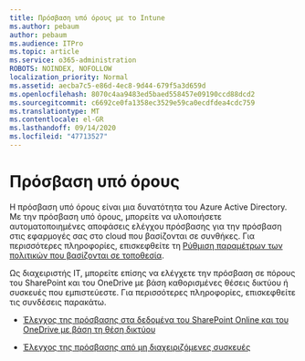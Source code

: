 ```yaml
---
title: Πρόσβαση υπό όρους με το Intune
ms.author: pebaum
author: pebaum
ms.audience: ITPro
ms.topic: article
ms.service: o365-administration
ROBOTS: NOINDEX, NOFOLLOW
localization_priority: Normal
ms.assetid: aecba7c5-e86d-4ec8-9d44-679f5a3d659d
ms.openlocfilehash: 8070c4aa9483ed5baed558457e09190ccd88dcd2
ms.sourcegitcommit: c6692ce0fa1358ec3529e59ca0ecdfdea4cdc759
ms.translationtype: MT
ms.contentlocale: el-GR
ms.lasthandoff: 09/14/2020
ms.locfileid: "47713527"
---
```

# <a name="conditional-access"></a>Πρόσβαση υπό όρους

Η πρόσβαση υπό όρους είναι μια δυνατότητα του Azure Active Directory. Με την πρόσβαση υπό όρους, μπορείτε να υλοποιήσετε αυτοματοποιημένες αποφάσεις ελέγχου πρόσβασης για την πρόσβαση στις εφαρμογές σας στο cloud που βασίζονται σε συνθήκες. Για περισσότερες πληροφορίες, επισκεφθείτε τη [Ρύθμιση παραμέτρων των πολιτικών που βασίζονται σε τοποθεσία](https://docs.microsoft.com/azure/active-directory/conditional-access/overview).

Ως διαχειριστής IT, μπορείτε επίσης να ελέγχετε την πρόσβαση σε πόρους του SharePoint και του OneDrive με βάση καθορισμένες θέσεις δικτύου ή συσκευές που εμπιστεύεστε. Για περισσότερες πληροφορίες, επισκεφθείτε τις συνδέσεις παρακάτω.

- [Έλεγχος της πρόσβασης στα δεδομένα του SharePoint Online και του OneDrive με βάση τη θέση δικτύου](https://docs.microsoft.com/sharepoint/control-access-based-on-network-location)

- [Έλεγχος της πρόσβασης από μη διαχειριζόμενες συσκευές](https://docs.microsoft.com/sharepoint/control-access-from-unmanaged-devices)


